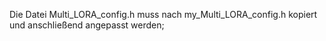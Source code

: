 Die Datei Multi_LORA_config.h muss nach my_Multi_LORA_config.h kopiert und anschließend angepasst werden; 